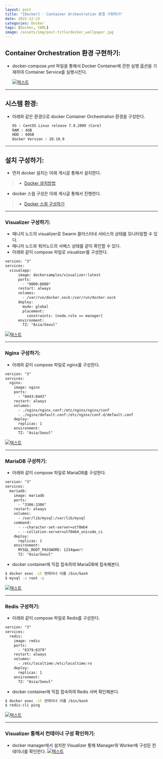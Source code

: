 ```yaml
---
layout: post
title: "[Docker] - Container Orchestration 환경 구현하기"
date: 2022-12-23
categories: Docker
tags: [Docker, YAML]
image: /assets/img/post-title/docker_wallpaper.jpg
---
```


## Container Orchestration 환경 구현하기:
- docker-compose.yml 파일을 통해서 Docker Container에 관한 실행 옵션을 기재하여 Container Service를 실행시킨다.

    [![텍스트](/assets/img/post/docker/docker%20Container%20Orchestration%20%ED%99%98%EA%B2%BD%20%EA%B5%AC%ED%98%84%20%ED%99%94%EB%A9%B4.PNG)](/assets/img/post/docker/docker%20Container%20Orchestration%20%ED%99%98%EA%B2%BD%20%EA%B5%AC%ED%98%84%20%ED%99%94%EB%A9%B4.PNG)

* * *

## 시스템 환경:
- 아래와 같은 환경으로 docker Container Orchestration 환경을 구성한다.
    ```html
    OS : CentOS Linux release 7.9.2009 (Core)
    RAM : 4GB
    HDD : 60GB
    Docker Version : 20.10.9
    ```

* * *

## 설치 구성하기:
- 먼저 docker 설치는 아래 게시글 통해서 설치한다.
> * [Docker 설치방법](https://hwangyoonjae.github.io/Docker-Docker-%EC%84%A4%EC%B9%98%ED%95%98%EA%B8%B0/ "Docker 설치방법")


- docker 스웜 구성은 아래 게시글 통해서 진행한다.
> * [Docker 스웜 구성하기](https://hwangyoonjae.github.io/Docker-Docker-Swarm-%EA%B5%AC%EC%84%B1%ED%95%98%EA%B8%B0/ "Docker 스웜 구성하기")

* * *

### Visualizer 구성하기:
- 매니저 노드의 visualizer로 Swarm 클러스터내 서비스의 상태를 모니터링할 수 있다.
- 매니저 노드와 워커노드의 서베스 상태를 걑이 확인할 수 있다.
- 아래와 같이 compose 파일로 visualizer를 구성한다.
```html
version: "3"
services:
  visualapp:
      image: dockersamples/visualizer:latest
      ports:
        - "9000:8080"
      restart: always
      volumes:
        - /var/run/docker.sock:/var/run/docker.sock
      deploy:
        mode: global
        placement:
          constraints: [node.role == manager]
      environment:
        TZ: "Asia/Seoul"
```
[![텍스트](/assets/img/post/docker/docker%20visualizer%20%EA%B5%AC%EC%84%B1%20%ED%99%94%EB%A9%B4.PNG)](/assets/img/post/docker/docker%20visualizer%20%EA%B5%AC%EC%84%B1%20%ED%99%94%EB%A9%B4.PNG)

* * *

### Nginx 구성하기:
- 아래와 같이 compose 파일로 nginx를 구성한다.
```html
version: "3"
services:
  nginx:
    image: nginx
    ports:
      - "8443:8443"
    restart: always
    volumes:
      - ./nginx/nginx.conf:/etc/nginx/nginx/conf
      - ./nginx/default.conf:/etc/nginx/conf.d/default.conf
    deploy:
      replicas: 1
    environment:
      TZ: "Asia/Seoul"
```
[![텍스트](/assets/img/post/docker/docker%20nginx%20%EA%B5%AC%EC%84%B1%20%ED%99%94%EB%A9%B4.PNG)](/assets/img/post/docker/docker%20nginx%20%EA%B5%AC%EC%84%B1%20%ED%99%94%EB%A9%B4.PNG)

* * *

### MariaDB 구성하기:
- 아래와 같이 compose 파일로 MariaDB를 구성한다.
```html
version: "3"
services:
  mariadb:
    image: mariadb
    ports:
      - "3306:3306"
    restart: always
    volumes:
      - /var/lib/mysql:/var/lib/mysql
    command:
      - --character-set-server=utf8mb4
      - --collation-server=utf8mb4_unicode_ci
    deploy:
      replicas: 1
    environment:
      MYSQL_ROOT_PASSWORD: 1234qwer!
      TZ: "Asia/Seoul"
```

- docker container에 직접 접속하여 MariaDB에 접속해본다.
```bash
$ docker exec -it 컨테이너 이름 /bin/bash
$ mysql -u root -p
```
[![텍스트](/assets/img/post/docker/docker%20maria%20db%20%EA%B5%AC%EC%84%B1%20%ED%99%94%EB%A9%B4.PNG)](/assets/img/post/docker/docker%20maria%20db%20%EA%B5%AC%EC%84%B1%20%ED%99%94%EB%A9%B4.PNG)

* * *

### Redis 구성하기:
- 아래와 같이 compose 파일로 Redis를 구성한다.
```html
version: "3"
services:
  redis:
    image: redis
    ports:
      - "6379:6379"
    restart: always
    volumes:
      - /etc/localtime:/etc/localtime:ro
    deploy:
      replicas: 1
    environment:
      TZ: "Asia/Seoul"
```

- docker container에 직접 접속하여 Redis 서버 확인해본다.
```bash
$ docker exec -it 컨테이너 이름 /bin/bash
$ redis-cli ping
```
[![텍스트](/assets/img/post/docker/docker%20redis%20%EA%B5%AC%EC%84%B1%20%ED%99%94%EB%A9%B4.PNG)](/assets/img/post/docker/docker%20redis%20%EA%B5%AC%EC%84%B1%20%ED%99%94%EB%A9%B4.PNG)

* * *

### Visualizer 통해서 컨테이너 구성 확인하기:
- docker manager에서 설치한 Visualizer 통해 Manager와 Worker에 구성된 컨테이너를 확인한다.
[![텍스트](/assets/img/post/docker/docker%20manager%20worker%20%EC%BB%A8%ED%85%8C%EC%9D%B4%EB%84%88%20%EA%B5%AC%EC%84%B1%ED%99%94%EB%A9%B4.PNG)](/assets/img/post/docker/docker%20manager%20worker%20%EC%BB%A8%ED%85%8C%EC%9D%B4%EB%84%88%20%EA%B5%AC%EC%84%B1%ED%99%94%EB%A9%B4.PNG)